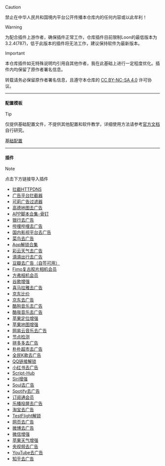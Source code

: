 > [!CAUTION]
> 禁止在中华人民共和国境内平台公开传播本仓库内的任何内容或以此牟利！

> [!WARNING]
> 为配合插件上游作者，确保插件正常工作，仓库插件目前限制Loon的最低版本为3.2.4(787)，低于此版本的插件将无法工作，建议保持软件为最新版本。

> [!IMPORTANT]
> 本仓库插件如无特殊说明均引用自其他作者，我在此基础上进行一定程度优化。插件内均保留了原作者署名信息。
> 
> 转载请务必保留原作者署名信息，且遵守本仓库的 [CC BY-NC-SA 4.0](LICENSE.md) 许可协议。

------

#### 配置模板
> [!TIP]
> 仅提供基础配置文件，不提供其他配置和软件教学，详细使用方法请参考[官方文档](https://nsloon.app/docs/intro)自行研究。
> 
> [基础配置](https://www.nsloon.com/openloon/import?sub=https://raw.githubusercontent.com/mist-whisper/Loon/refs/heads/master/Loon.conf)

------

#### 插件

> [!note]
> 点击下方链接导入插件

* [拦截HTTPDNS](https://www.nsloon.com/openloon/import?plugin=https://raw.githubusercontent.com/mist-whisper/Loon/master/Plugins/Block_HTTPDNS.plugin)
* [广告平台拦截器](https://www.nsloon.com/openloon/import?plugin=https://raw.githubusercontent.com/mist-whisper/Loon/master/Plugins/BlockAdvertisters.plugin)
* [可莉广告过滤器](https://www.nsloon.com/openloon/import?plugin=https://raw.githubusercontent.com/mist-whisper/Loon/master/Plugins/Remove_ads_by_keli.plugin)
* [高德地图去广告](https://www.nsloon.com/openloon/import?plugin=https://raw.githubusercontent.com/mist-whisper/Loon/master/Plugins/Amap_remove_ads.plugin)
* [APP脚本合集-骨钉](https://www.nsloon.com/openloon/import?plugin=https://raw.githubusercontent.com/mist-whisper/Loon/master/Plugins/Appheji_Guding.plugin)
* [银行去广告](https://www.nsloon.com/openloon/import?plugin=https://raw.githubusercontent.com/mist-whisper/Loon/master/Plugins/Bank_remove_ads.plugin)
* [哔哩哔哩去广告](https://www.nsloon.com/openloon/import?plugin=https://raw.githubusercontent.com/mist-whisper/Loon/refs/heads/master/Plugins/BiliBili_remove_ads.plugin)
* [国内影视平台去广告](https://www.nsloon.com/openloon/import?plugin=https://raw.githubusercontent.com/mist-whisper/Loon/master/Plugins/CNFTP.plugin)
* [菜鸟去广告](https://www.nsloon.com/openloon/import?plugin=https://raw.githubusercontent.com/mist-whisper/Loon/master/Plugins/Cainiao_remove_ads.plugin)
* [App解锁合集](https://www.nsloon.com/openloon/import?plugin=https://raw.githubusercontent.com/mist-whisper/Loon/master/Plugins/Collections.plugin)
* [彩云天气去广告](https://www.nsloon.com/openloon/import?plugin=https://raw.githubusercontent.com/mist-whisper/Loon/master/Plugins/ColorfulClouds_remove_ads.plugin)
* [滴滴出行去广告](https://www.nsloon.com/openloon/import?plugin=https://raw.githubusercontent.com/mist-whisper/Loon/master/Plugins/DiDi_remove_ads.plugin)
* [豆瓣去广告（自签可用）](https://www.nsloon.com/openloon/import?plugin=https://raw.githubusercontent.com/mist-whisper/Loon/master/Plugins/DouBan_remove_ads.plugin)
* [Fimo复古胶片相机会员](https://www.nsloon.com/openloon/import?plugin=https://raw.githubusercontent.com/mist-whisper/Loon/master/Plugins/FIMO.plugin)
* [方弗相机会员](https://www.nsloon.com/openloon/import?plugin=https://raw.githubusercontent.com/mist-whisper/Loon/master/Plugins/FunforCam.plugin)
* [谷歌增强](https://www.nsloon.com/openloon/import?plugin=https://raw.githubusercontent.com/mist-whisper/Loon/refs/heads/master/Plugins/Google_Enhance.plugin)
* [喜马拉雅去广告](https://www.nsloon.com/openloon/import?plugin=https://raw.githubusercontent.com/mist-whisper/Loon/master/Plugins/Himalaya_remove_ads.plugin)
* [京东比价](https://www.nsloon.com/openloon/import?plugin=https://raw.githubusercontent.com/mist-whisper/Loon/master/Plugins/JD_Price.plugin)
* [京东去广告](https://www.nsloon.com/openloon/import?plugin=https://raw.githubusercontent.com/mist-whisper/Loon/master/Plugins/JD_remove_ads.plugin)
* [酷狗音乐去广告](https://www.nsloon.com/openloon/import?plugin=https://raw.githubusercontent.com/mist-whisper/Loon/master/Plugins/KuGou_remove_ads.plugin)
* [酷我音乐去广告](https://www.nsloon.com/openloon/import?plugin=https://raw.githubusercontent.com/mist-whisper/Loon/master/Plugins/Kuwo_remove_ads.plugin)
* [苹果定位增强](https://www.nsloon.com/openloon/import?plugin=https://raw.githubusercontent.com/mist-whisper/Loon/refs/heads/master/Plugins/Location.plugin)
* [苹果地图增强](https://www.nsloon.com/openloon/import?plugin=https://raw.githubusercontent.com/mist-whisper/Loon/refs/heads/master/Plugins/Maps.plugin)
* [网易云音乐去广告](https://www.nsloon.com/openloon/import?plugin=https://raw.githubusercontent.com/mist-whisper/Loon/master/Plugins/NetEaseCloudMusic_remove_ads.plugin)
* [节点检测](https://www.nsloon.com/openloon/import?plugin=https://raw.githubusercontent.com/mist-whisper/Loon/master/Plugins/Node_detection_tool.plugin)
* [拼多多去广告](https://www.nsloon.com/openloon/import?plugin=https://raw.githubusercontent.com/mist-whisper/Loon/master/Plugins/PinDuoDuo_remove_ads.plugin)
* [朴朴超市去广告](https://www.nsloon.com/openloon/import?plugin=https://raw.githubusercontent.com/mist-whisper/Loon/master/Plugins/PuPuMall_remove_ads.plugin)
* [全民K歌去广告](https://www.nsloon.com/openloon/import?plugin=https://raw.githubusercontent.com/mist-whisper/Loon/master/Plugins/QQKSong_remove_ads.plugin)
* [QQ链接解锁](https://www.nsloon.com/openloon/import?plugin=https://raw.githubusercontent.com/mist-whisper/Loon/master/Plugins/QQ_Redirect.plugin)
* [小红书去广告](https://www.nsloon.com/openloon/import?plugin=https://raw.githubusercontent.com/mist-whisper/Loon/master/Plugins/RedPaper_remove_ads.plugin)
* [Script-Hub](https://www.nsloon.com/openloon/import?plugin=https://raw.githubusercontent.com/mist-whisper/Loon/refs/heads/master/Plugins/Script-Hub.plugin)
* [Siri增强](https://www.nsloon.com/openloon/import?plugin=https://raw.githubusercontent.com/mist-whisper/Loon/refs/heads/master/Plugins/Siri.plugin)
* [Soul去广告](https://www.nsloon.com/openloon/import?plugin=https://raw.githubusercontent.com/mist-whisper/Loon/master/Plugins/Soul_remove_ads.plugin)
* [Spotify去广告](https://www.nsloon.com/openloon/import?plugin=https://raw.githubusercontent.com/mist-whisper/Loon/refs/heads/master/Plugins/Spotify_remove_ads.plugin)
* [订阅通会员](https://www.nsloon.com/openloon/import?plugin=https://raw.githubusercontent.com/mist-whisper/Loon/refs/heads/master/Plugins/Subtrack.plugin)
* [乐播投屏去广告](https://www.nsloon.com/openloon/import?plugin=https://raw.githubusercontent.com/mist-whisper/Loon/master/Plugins/TV_Assistant_remove_ads.plugin)
* [淘宝去广告](https://www.nsloon.com/openloon/import?plugin=https://raw.githubusercontent.com/mist-whisper/Loon/refs/heads/master/Plugins/Taobao_remove_ads.plugin)
* [TestFlight解锁](https://www.nsloon.com/openloon/import?plugin=https://raw.githubusercontent.com/mist-whisper/Loon/master/Plugins/TestFlightRegionUnlock.plugin)
* [网页去广告](https://www.nsloon.com/openloon/import?plugin=https://raw.githubusercontent.com/mist-whisper/Loon/refs/heads/master/Plugins/Webpage.plugin)
* [微博去广告](https://www.nsloon.com/openloon/import?plugin=https://raw.githubusercontent.com/mist-whisper/Loon/master/Plugins/Weibo_remove_ads.plugin)
* [微信增强](https://www.nsloon.com/openloon/import?plugin=https://raw.githubusercontent.com/mist-whisper/Loon/refs/heads/master/Plugins/WeChat_Enhance.plugin)
* [苹果天气增强](https://www.nsloon.com/openloon/import?plugin=https://raw.githubusercontent.com/mist-whisper/Loon/refs/heads/master/Plugins/WeatherKit.plugin)
* [央视频去广告](https://www.nsloon.com/openloon/import?plugin=https://raw.githubusercontent.com/mist-whisper/Loon/master/Plugins/Yangshipin.plugin)
* [YouTube去广告](https://www.nsloon.com/openloon/import?plugin=https://raw.githubusercontent.com/mist-whisper/Loon/master/Plugins/YouTube_remove_ads.plugin)
* [知乎去广告](https://www.nsloon.com/openloon/import?plugin=https://raw.githubusercontent.com/mist-whisper/Loon/master/Plugins/Zhihu_remove_ads.plugin)
 <td></td>
    <td></td>
    <td></td>
  <tr>

